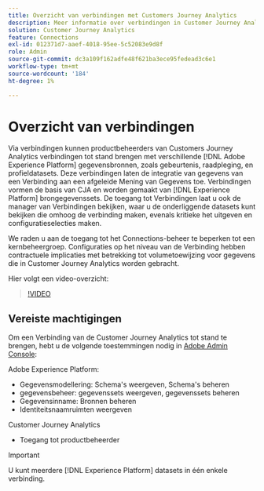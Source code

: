 ```yaml
---
title: Overzicht van verbindingen met Customers Journey Analytics
description: Meer informatie over verbindingen in Customer Journey Analytics.
solution: Customer Journey Analytics
feature: Connections
exl-id: 012371d7-aaef-4018-95ee-5c52083e9d8f
role: Admin
source-git-commit: dc3a109f162adfe48f621ba3ece95fedead3c6e1
workflow-type: tm+mt
source-wordcount: '184'
ht-degree: 1%

---
```


# Overzicht van verbindingen

Via verbindingen kunnen productbeheerders van Customers Journey Analytics verbindingen tot stand brengen met verschillende [!DNL Adobe Experience Platform] gegevensbronnen, zoals gebeurtenis, raadpleging, en profieldatasets. Deze verbindingen laten de integratie van gegevens van een Verbinding aan een afgeleide Mening van Gegevens toe. Verbindingen vormen de basis van CJA en worden gemaakt van [!DNL Experience Platform] brongegevenssets. De toegang tot Verbindingen laat u ook de manager van Verbindingen bekijken, waar u de onderliggende datasets kunt bekijken die omhoog de verbinding maken, evenals kritieke het uitgeven en configuratieselecties maken.

We raden u aan de toegang tot het Connections-beheer te beperken tot een kernbeheergroep. Configuraties op het niveau van de Verbinding hebben contractuele implicaties met betrekking tot volumetoewijzing voor gegevens die in Customer Journey Analytics worden gebracht.

Hier volgt een video-overzicht:

>[!VIDEO](https://video.tv.adobe.com/v/35111/?quality=12&learn=on)

## Vereiste machtigingen

Om een Verbinding van de Customer Journey Analytics tot stand te brengen, hebt u de volgende toestemmingen nodig in [Adobe Admin Console](https://helpx.adobe.com/enterprise/admin-guide.html/enterprise/using/manage-permissions-and-roles.ug.html):

Adobe Experience Platform:
* Gegevensmodellering: Schema&#39;s weergeven, Schema&#39;s beheren
* gegevensbeheer: gegevenssets weergeven, gegevenssets beheren
* Gegevensinname: Bronnen beheren
* Identiteitsnaamruimten weergeven

Customer Journey Analytics
* Toegang tot productbeheerder

>[!IMPORTANT]
>
>U kunt meerdere [!DNL Experience Platform] datasets in één enkele verbinding.
